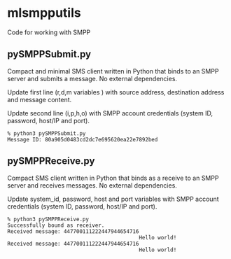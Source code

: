 # mlsmpputils
Code for working with SMPP

## pySMPPSubmit.py
Compact and minimal SMS client written in Python that binds to an SMPP server and submits a message. No external dependencies.

Update first line (r,d,m variables ) with source address, destination address and message content.

Update second line (i,p,h,o) with SMPP account credentials (system ID, password, host/IP and port).

```
% python3 pySMPPSubmit.py 
Message ID: 80a905d0483cd2dc7e695620ea22e7892bed
```

## pySMPPReceive.py
Compact SMS client written in Python that binds as a receive to an SMPP server and receives messages. No external dependencies.

Update system_id, password, host and port variables with SMPP account credentials (system ID, password, host/IP and port).

```
% python3 pySMPPReceive.py
Successfully bound as receiver.
Received message: 447700111222447944654716
                                          Hello world!
Received message: 447700111222447944654716
                                          Hello world!
```
